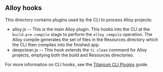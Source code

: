 ## Alloy hooks

This directory contains plugins used by the CLI to process Alloy projects:

-   alloy.js -- This is the main Alloy plugin. This hooks into the CLI at the `build.pre.compile` stage to perform the `alloy compile` operation. The Alloy compile generates the set of files in the Resources directory which the CLI then compiles into the finished app.
-   deepclean.js -- This hook extends the `ti clean` command for Alloy projects, emptying both the build and Resources directories.

For more information on CLI hooks, see the [Titanium CLI Plugins](https://titaniumsdk.com/guide/Titanium_CLI_Plugins) guide.
